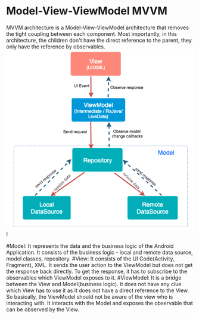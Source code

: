 # Model-View-ViewModel MVVM
MVVM architecture is a Model-View-ViewModel architecture that removes the tight coupling between each component. Most importantly, in this architecture, the children don't have the direct reference to the parent, they only have the reference by observables.
![img.png](img.png)!

#Model:
It represents the data and the business logic of the Android Application. It consists of the business logic - local and remote data source, model classes, repository.
#View: 
It consists of the UI Code(Activity, Fragment), XML. It sends the user action to the ViewModel but does not get the response back directly. To get the response, it has to subscribe to the observables which ViewModel exposes to it.
#ViewModel: 
It is a bridge between the View and Model(business logic). It does not have any clue which View has to use it as it does not have a direct reference to the View. So basically, the ViewModel should not be aware of the view who is interacting with. It interacts with the Model and exposes the observable that can be observed by the View.